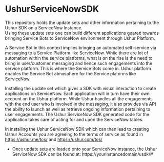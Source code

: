 # UshurServiceNowSDK

This repository holds the update sets and other information pertaining to the Ushur SDK on a ServiceNow Instance.  
Using these update sets one can build different applications geared towards bringing Service Bots to ServiceNow environment through Ushur Platform.

A Service Bot in this context implies bringing an automated self-service via messaging to a Service Platform like ServiceNow.  While there are lot of automation within the service platforms, what is on the rise is the need to bring in user/customer messaging and hence such engagements into the service platform.  This is where the Service Bots come in.  Ushur platform enables the Service Bot atmosphere for the Service platorms like ServiceNow.

Installing the update set which gives a SDK with visual interaction to create applications on ServiceNow.  Each application will in turn have their own account on the Ushur platform.  While Ushur handles all the engagements with the end user who is involved in the messaging, it also provides via API the ability to launch as well as retrieve ongoing information pertaining to user engagements.  The Ushur ServiceNow SDK generated code for the application takes care of acting for and upon the ServiceNow tables. 

In installing the Ushur ServiceNow SDK which can then lead to creating Ushur Accounts you are agreeing to the terms of service as found in https://ushur.me/tos/ and https://ushur.com/tos/

* Once update sets are loaded onto your ServiceNow instance, the Ushur ServiceNow SDK can be found at: https://yourinstancedomain/usdk/#

